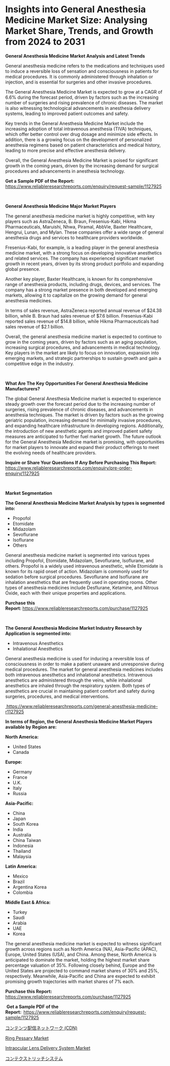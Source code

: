 <p><h1>Insights into General Anesthesia Medicine Market Size: Analysing Market Share, Trends, and Growth from 2024 to 2031</h1></p><p><strong>General Anesthesia Medicine Market Analysis and Latest Trends</strong></p>
<p><p>General anesthesia medicine refers to the medications and techniques used to induce a reversible loss of sensation and consciousness in patients for medical procedures. It is commonly administered through inhalation or injection, and is essential for surgeries and other invasive procedures.</p><p>The General Anesthesia Medicine Market is expected to grow at a CAGR of 6.6% during the forecast period, driven by factors such as the increasing number of surgeries and rising prevalence of chronic diseases. The market is also witnessing technological advancements in anesthesia delivery systems, leading to improved patient outcomes and safety.</p><p>Key trends in the General Anesthesia Medicine Market include the increasing adoption of total intravenous anesthesia (TIVA) techniques, which offer better control over drug dosage and minimize side effects. In addition, there is a growing focus on the development of personalized anesthesia regimens based on patient characteristics and medical history, leading to more precise and effective anesthesia delivery.</p><p>Overall, the General Anesthesia Medicine Market is poised for significant growth in the coming years, driven by the increasing demand for surgical procedures and advancements in anesthesia technology.</p></p>
<p><strong>Get a Sample PDF of the Report:&nbsp;</strong> <a href="https://www.reliableresearchreports.com/enquiry/request-sample/1127925">https://www.reliableresearchreports.com/enquiry/request-sample/1127925</a></p>
<p>&nbsp;</p>
<p><strong>General Anesthesia Medicine Major Market Players</strong></p>
<p><p>The general anesthesia medicine market is highly competitive, with key players such as AstraZeneca, B. Braun, Fresenius-Kabi, Hikma Pharmaceuticals, Maruishi, Nhwa, Piramal, AbbVie, Baxter Healthcare, Hengrui, Lunan, and Mylan. These companies offer a wide range of general anesthesia drugs and services to healthcare providers worldwide.</p><p>Fresenius-Kabi, for example, is a leading player in the general anesthesia medicine market, with a strong focus on developing innovative anesthetics and related services. The company has experienced significant market growth in recent years, driven by its strong product portfolio and expanding global presence.</p><p>Another key player, Baxter Healthcare, is known for its comprehensive range of anesthesia products, including drugs, devices, and services. The company has a strong market presence in both developed and emerging markets, allowing it to capitalize on the growing demand for general anesthesia medicines.</p><p>In terms of sales revenue, AstraZeneca reported annual revenue of $24.38 billion, while B. Braun had sales revenue of $7.6 billion. Fresenius-Kabi reported sales revenue of $14.8 billion, while Hikma Pharmaceuticals had sales revenue of $2.1 billion.</p><p>Overall, the general anesthesia medicine market is expected to continue to grow in the coming years, driven by factors such as an aging population, increasing surgical procedures, and advancements in medical technology. Key players in the market are likely to focus on innovation, expansion into emerging markets, and strategic partnerships to sustain growth and gain a competitive edge in the industry.</p></p>
<p>&nbsp;</p>
<p><strong>What Are The Key Opportunities For General Anesthesia Medicine Manufacturers?</strong></p>
<p><p>The global General Anesthesia Medicine market is expected to experience steady growth over the forecast period due to the increasing number of surgeries, rising prevalence of chronic diseases, and advancements in anesthesia techniques. The market is driven by factors such as the growing geriatric population, increasing demand for minimally invasive procedures, and expanding healthcare infrastructure in developing regions. Additionally, the introduction of new anesthetic agents and improved patient safety measures are anticipated to further fuel market growth. The future outlook for the General Anesthesia Medicine market is promising, with opportunities for market players to innovate and expand their product offerings to meet the evolving needs of healthcare providers.</p></p>
<p><strong>Inquire or Share Your Questions If Any Before Purchasing This Report:</strong> <a href="https://www.reliableresearchreports.com/enquiry/pre-order-enquiry/1127925">https://www.reliableresearchreports.com/enquiry/pre-order-enquiry/1127925</a></p>
<p>&nbsp;</p>
<p><strong>Market Segmentation</strong></p>
<p><strong>The General Anesthesia Medicine Market Analysis by types is segmented into:</strong></p>
<p><ul><li>Propofol</li><li>Etomidate</li><li>Midazolam</li><li>Sevoflurane</li><li>Isoflurane</li><li>Others</li></ul></p>
<p><p>General anesthesia medicine market is segmented into various types including Propofol, Etomidate, Midazolam, Sevoflurane, Isoflurane, and others. Propofol is a widely used intravenous anesthetic, while Etomidate is known for its rapid onset of action. Midazolam is commonly used for sedation before surgical procedures. Sevoflurane and Isoflurane are inhalation anesthetics that are frequently used in operating rooms. Other types of anesthesia medicines include Desflurane, Ketamine, and Nitrous Oxide, each with their unique properties and applications.</p></p>
<p><strong>Purchase this Report:&nbsp;</strong><a href="https://www.reliableresearchreports.com/purchase/1127925">https://www.reliableresearchreports.com/purchase/1127925</a></p>
<p>&nbsp;</p>
<p><strong>The General Anesthesia Medicine Market Industry Research by Application is segmented into:</strong></p>
<p><ul><li>Intravenous Anesthetics</li><li>Inhalational Anesthetics</li></ul></p>
<p><p>General anesthesia medicine is used for inducing a reversible loss of consciousness in order to make a patient unaware and unresponsive during medical procedures. The market for general anesthesia medicines includes both intravenous anesthetics and inhalational anesthetics. Intravenous anesthetics are administered through the veins, while inhalational anesthetics are inhaled through the respiratory system. Both types of anesthetics are crucial in maintaining patient comfort and safety during surgeries, procedures, and medical interventions.</p></p>
<p><a href="https://www.reliableresearchreports.com/general-anesthesia-medicine-r1127925">&nbsp;https://www.reliableresearchreports.com/general-anesthesia-medicine-r1127925</a></p>
<p><strong>In terms of Region, the General Anesthesia Medicine Market Players available by Region are:</strong></p>
<p>
    <p> <strong> North America: </strong>
        <ul>
            <li>United States</li>
            <li>Canada</li>
        </ul>
        </p> 
    <p> <strong> Europe: </strong>
        <ul>
            <li>Germany</li>
            <li>France</li>
            <li>U.K.</li>
            <li>Italy</li>
            <li>Russia</li>
        </ul>
        </p> 
    <p> <strong> Asia-Pacific: </strong>
        <ul>
            <li>China</li>
            <li>Japan</li>
            <li>South Korea</li>
            <li>India</li>
            <li>Australia</li>
            <li>China Taiwan</li>
            <li>Indonesia</li>
            <li>Thailand</li>
            <li>Malaysia</li>
        </ul>
        </p> 
    <p> <strong> Latin America: </strong>
        <ul>
            <li>Mexico</li>
            <li>Brazil</li>
            <li>Argentina Korea</li>
            <li>Colombia</li>
        </ul>
        </p> 
    <p> <strong> Middle East & Africa: </strong>
        <ul>
            <li>Turkey</li>
            <li>Saudi</li>
            <li>Arabia</li>
            <li>UAE</li>
            <li>Korea</li>
        </ul>
    </p>
    </p>
<p><p>The general anesthesia medicine market is expected to witness significant growth across regions such as North America (NA), Asia-Pacific (APAC), Europe, United States (USA), and China. Among these, North America is anticipated to dominate the market, holding the highest market share percentage valuation of 35%. Following closely behind, Europe and the United States are projected to command market shares of 30% and 25%, respectively. Meanwhile, Asia-Pacific and China are expected to exhibit promising growth trajectories with market shares of 7% each.</p></p>
<p><strong>Purchase this Report: </strong><a href="https://www.reliableresearchreports.com/purchase/1127925">https://www.reliableresearchreports.com/purchase/1127925</a></p>
<p>&nbsp;<strong>Get a Sample PDF of the Report:&nbsp;&nbsp;</strong><a href="https://www.reliableresearchreports.com/enquiry/request-sample/1127925">https://www.reliableresearchreports.com/enquiry/request-sample/1127925</a></p>
<p><strong></strong></p>
<p><p><a href="https://github.com/dathomson6534/Market-Research-Report-List-2/blob/main/3408905173457.md">コンテンツ配信ネットワーク (CDN)</a></p><p><a href="https://github.com/SheilaBruen2023/Market-Research-Report-List-2/blob/main/ring-pessary-market.md">Ring Pessary Market</a></p><p><a href="https://github.com/marthawweekle/Market-Research-Report-List-2/blob/main/intraocular-lens-delivery-system-market.md">Intraocular Lens Delivery System Market</a></p><p><a href="https://github.com/BoydYundt1/Market-Research-Report-List-2/blob/main/9548637173458.md">コンテクストリッチシステム</a></p></p>